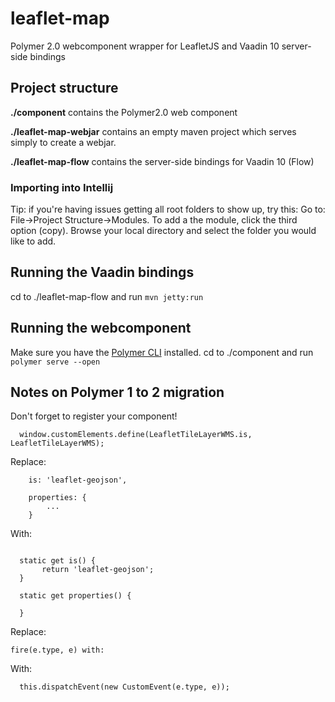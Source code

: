 # leaflet-map

Polymer 2.0 webcomponent wrapper for LeafletJS and Vaadin 10 server-side bindings

## Project structure
**./component** contains the Polymer2.0 web component

**./leaflet-map-webjar** contains an empty maven project which serves simply to create a webjar. 

**./leaflet-map-flow** contains the server-side bindings for Vaadin 10 (Flow)

### Importing into Intellij
Tip: if you're having issues getting all root folders to show up, try this:
Go to: File->Project Structure->Modules.
To add a the module, click the third option (copy). Browse your local directory and select the folder you would like to add.

## Running the Vaadin bindings
cd to ./leaflet-map-flow and run `mvn jetty:run`

## Running the webcomponent
Make sure you have the [Polymer CLI](https://www.npmjs.com/package/polymer-cli) installed.
cd to ./component and run `polymer serve --open`

## Notes on Polymer 1 to 2 migration
Don't forget to register your component!
```$xslt
  window.customElements.define(LeafletTileLayerWMS.is, LeafletTileLayerWMS);
```

Replace:
```$js
	is: 'leaflet-geojson',

	properties: {
	    ...
	}

```

With:
```$js

  static get is() {
	   return 'leaflet-geojson';
  }
  
  static get properties() {
  
  }
```

Replace:
```$js
fire(e.type, e) with:
```
With:
          
```
  this.dispatchEvent(new CustomEvent(e.type, e));
```
